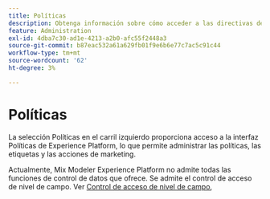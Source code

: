 ```yaml
---
title: Políticas
description: Obtenga información sobre cómo acceder a las directivas desde Mix Modeler.
feature: Administration
exl-id: 4dba7c30-ad1e-4213-a2b0-afc55f2448a3
source-git-commit: b87eac532a61a629fb01f9e6b6e77c7ac5c91c44
workflow-type: tm+mt
source-wordcount: '62'
ht-degree: 3%

---
```


# Políticas

La selección Políticas en el carril izquierdo proporciona acceso a la interfaz Políticas de Experience Platform, lo que permite administrar las políticas, las etiquetas y las acciones de marketing.

Actualmente, Mix Modeler Experience Platform no admite todas las funciones de control de datos que ofrece. Se admite el control de acceso de nivel de campo. Ver [Control de acceso de nivel de campo](../harmonize-data/dataset-rules.md#field-level-access-control),

